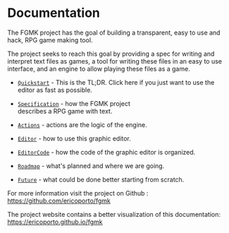 # Documentation

The FGMK project has the goal of building a transparent, easy to use and hack,
RPG game making tool.

The project seeks to reach this goal by providing a spec for writing and
interpret text files as games, a tool for writing these files in an easy to use
interface, and an engine to allow playing these files as a game.

- [`Quickstart`](Quickstart/Quickstart.md) - This is the TL;DR. Click here if
you just want to use the editor as fast as possible.

- [`Specification`](Specification/Specification.md) - how the FGMK project  
describes a RPG game with text.

- [`Actions`](Actions/Actions.md) - actions are the logic of the engine.

- [`Editor`](Editor/Editor.md) - how to use this graphic editor.

- [`EditorCode`](EditorCode/EditorCode.md) - how the code of the graphic editor
is organized.

- [`Roadmap`](Roadmap/Roadmap.md) - what's planned and where we are going.

- [`Future`](Future/Future.md) - what could be done better starting from
scratch.


For more information visit the project on Github :  
https://github.com/ericoporto/fgmk

The project website contains a better visualization of this documentation:
https://ericoporto.github.io/fgmk

